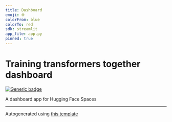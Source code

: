 ```yaml
---
title: Dashboard
emoji: 🌐
colorFrom: blue
colorTo: red
sdk: streamlit
app_file: app.py
pinned: true
---
```


# Training transformers together dashboard


[![Generic badge](https://img.shields.io/badge/🤗-Open%20In%20Spaces-blue.svg)](https://huggingface.co/spaces/training-transformers-together/training-transformers-together-dashboard)

A dashboard app for Hugging Face Spaces

---
Autogenerated using [this template](https://github.com/nateraw/spaces-template)


